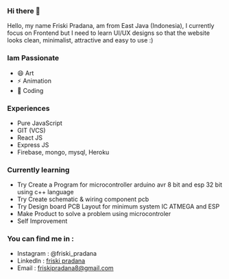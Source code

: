 ### Hi there 👋

Hello, my name Friski Pradana, am from East Java (Indonesia), 
I currently focus on Frontend but I need to learn UI/UX designs 
so that the website looks clean, minimalist, attractive and easy to use :)

### Iam Passionate
 - 😄 Art
 - ⚡ Animation
 - 🌱 Coding


### Experiences
- Pure JavaScript
- GIT (VCS)
- React JS
- Express JS
- Firebase, mongo, mysql, Heroku

### Currently learning
- Try Create a Program for microcontroller arduino avr 8 bit and esp 32 bit using c++ language 
- Try Create schematic & wiring component pcb
- Try Design board PCB Layout for minimum system IC ATMEGA and ESP
- Make Product to solve a problem using microcontroler 
- Self Improvement

### You can find me in :
- Instagram : @friski_pradana
- Linkedln : <a href="https://id.linkedin.com/in/friski-pradana-5bb328194"> friski pradana <a>
- Email : friskipradana8@gmail.com


<!--
**friskipradana/friskipradana** is a ✨ _special_ ✨ repository because its `README.md` (this file) appears on your GitHub profile.

Here are some ideas to get you started:

- 🔭 I’m currently working on ...
- 🌱 I’m currently learning ...
- 👯 I’m looking to collaborate on ...
- 🤔 I’m looking for help with ...
- 💬 Ask me about ...
- 📫 How to reach me: ...
- 😄 Pronouns: ...
- ⚡ Fun fact: ...
-->
